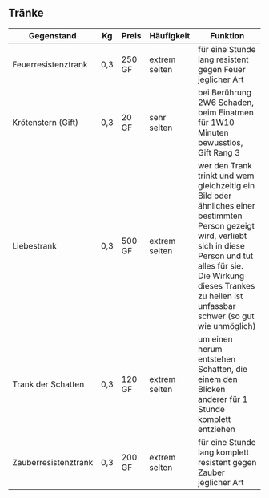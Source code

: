 ## Tränke

| Gegenstand | Kg | Preis | Häufigkeit | Funktion |
| - | - | - | - | - |
| Feuerresistenztrank | 0,3 | 250 GF | extrem selten | für eine Stunde lang resistent gegen Feuer jeglicher Art |
| Krötenstern (Gift) | 0,3 | 20 GF | sehr selten | bei Berührung 2W6 Schaden, beim Einatmen für 1W10 Minuten bewusstlos, Gift Rang 3 |
| Liebestrank | 0,3 | 500 GF | extrem selten | wer den Trank trinkt und wem gleichzeitig ein Bild oder ähnliches einer bestimmten Person gezeigt wird, verliebt sich in diese Person und tut alles für sie. Die Wirkung dieses Trankes zu heilen ist unfassbar schwer (so gut wie unmöglich) |
| Trank der Schatten | 0,3 | 120 GF | extrem selten | um einen herum entstehen Schatten, die einem den Blicken anderer für 1 Stunde komplett entziehen |
| Zauberresistenztrank | 0,3 | 200 GF | extrem selten | für eine Stunde lang komplett resistent gegen Zauber jeglicher Art |
